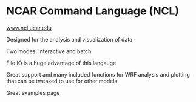 NCAR Command Language (NCL)
==================

www.ncl.ucar.edu

Designed for the analysis and visualization of data.

Two modes: Interactive and batch

File IO is a huge advantage of this langauge

Great support and many included functions for WRF analysis and plotting that can be tweaked to use for other models

Great examples page 






